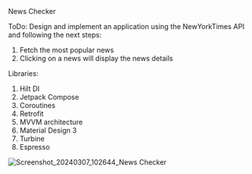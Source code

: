 News Checker

ToDo: Design and implement an application using the NewYorkTimes API and following the next steps:

1. Fetch the most popular news
2. Clicking on a news will display the news details

Libraries:

1. Hilt DI
2. Jetpack Compose
3. Coroutines
4. Retrofit
5. MVVM architecture
6. Material Design 3
7. Turbine
8. Espresso

![Screenshot_20240307_102644_News Checker](https://github.com/noemibalazs/NewsChecker/assets/33603567/699aa07a-293a-4a85-9bd7-465f0100a806)
